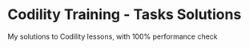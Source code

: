 # Codility Training - Tasks Solutions
My solutions to Codility lessons, with 100% performance check
